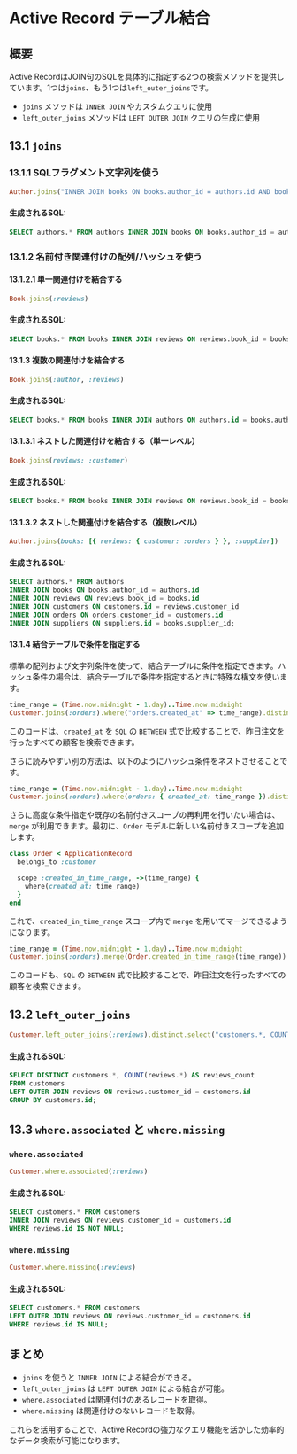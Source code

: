# Active Record テーブル結合

## 概要
Active RecordはJOIN句のSQLを具体的に指定する2つの検索メソッドを提供しています。1つは`joins`、もう1つは`left_outer_joins`です。
- `joins` メソッドは `INNER JOIN` やカスタムクエリに使用
- `left_outer_joins` メソッドは `LEFT OUTER JOIN` クエリの生成に使用

## 13.1 `joins`
### 13.1.1 SQLフラグメント文字列を使う
```ruby
Author.joins("INNER JOIN books ON books.author_id = authors.id AND books.out_of_print = FALSE")
```
#### 生成されるSQL:
```sql
SELECT authors.* FROM authors INNER JOIN books ON books.author_id = authors.id AND books.out_of_print = FALSE;
```

### 13.1.2 名前付き関連付けの配列/ハッシュを使う
#### 13.1.2.1 単一関連付けを結合する
```ruby
Book.joins(:reviews)
```
#### 生成されるSQL:
```sql
SELECT books.* FROM books INNER JOIN reviews ON reviews.book_id = books.id;
```

#### 13.1.3 複数の関連付けを結合する
```ruby
Book.joins(:author, :reviews)
```
#### 生成されるSQL:
```sql
SELECT books.* FROM books INNER JOIN authors ON authors.id = books.author_id INNER JOIN reviews ON reviews.book_id = books.id;
```

#### 13.1.3.1 ネストした関連付けを結合する（単一レベル）
```ruby
Book.joins(reviews: :customer)
```
#### 生成されるSQL:
```sql
SELECT books.* FROM books INNER JOIN reviews ON reviews.book_id = books.id INNER JOIN customers ON customers.id = reviews.customer_id;
```

#### 13.1.3.2 ネストした関連付けを結合する（複数レベル）
```ruby
Author.joins(books: [{ reviews: { customer: :orders } }, :supplier])
```
#### 生成されるSQL:
```sql
SELECT authors.* FROM authors
INNER JOIN books ON books.author_id = authors.id
INNER JOIN reviews ON reviews.book_id = books.id
INNER JOIN customers ON customers.id = reviews.customer_id
INNER JOIN orders ON orders.customer_id = customers.id
INNER JOIN suppliers ON suppliers.id = books.supplier_id;
```

#### 13.1.4 結合テーブルで条件を指定する
標準の配列および文字列条件を使って、結合テーブルに条件を指定できます。ハッシュ条件の場合は、結合テーブルで条件を指定するときに特殊な構文を使います。

```ruby
time_range = (Time.now.midnight - 1.day)..Time.now.midnight
Customer.joins(:orders).where("orders.created_at" => time_range).distinct
```

このコードは、`created_at` を `SQL` の `BETWEEN` 式で比較することで、昨日注文を行ったすべての顧客を検索できます。

さらに読みやすい別の方法は、以下のようにハッシュ条件をネストさせることです。

```ruby
time_range = (Time.now.midnight - 1.day)..Time.now.midnight
Customer.joins(:orders).where(orders: { created_at: time_range }).distinct
```

さらに高度な条件指定や既存の名前付きスコープの再利用を行いたい場合は、`merge` が利用できます。最初に、`Order` モデルに新しい名前付きスコープを追加します。

```ruby
class Order < ApplicationRecord
  belongs_to :customer

  scope :created_in_time_range, ->(time_range) {
    where(created_at: time_range)
  }
end
```

これで、`created_in_time_range` スコープ内で `merge` を用いてマージできるようになります。

```ruby
time_range = (Time.now.midnight - 1.day)..Time.now.midnight
Customer.joins(:orders).merge(Order.created_in_time_range(time_range)).distinct
```

このコードも、`SQL` の `BETWEEN` 式で比較することで、昨日注文を行ったすべての顧客を検索できます。

## 13.2 `left_outer_joins`
```ruby
Customer.left_outer_joins(:reviews).distinct.select("customers.*, COUNT(reviews.*) AS reviews_count").group("customers.id")
```
#### 生成されるSQL:
```sql
SELECT DISTINCT customers.*, COUNT(reviews.*) AS reviews_count
FROM customers
LEFT OUTER JOIN reviews ON reviews.customer_id = customers.id
GROUP BY customers.id;
```

## 13.3 `where.associated` と `where.missing`
### `where.associated`
```ruby
Customer.where.associated(:reviews)
```
#### 生成されるSQL:
```sql
SELECT customers.* FROM customers
INNER JOIN reviews ON reviews.customer_id = customers.id
WHERE reviews.id IS NOT NULL;
```

### `where.missing`
```ruby
Customer.where.missing(:reviews)
```
#### 生成されるSQL:
```sql
SELECT customers.* FROM customers
LEFT OUTER JOIN reviews ON reviews.customer_id = customers.id
WHERE reviews.id IS NULL;
```

## まとめ
- `joins` を使うと `INNER JOIN` による結合ができる。
- `left_outer_joins` は `LEFT OUTER JOIN` による結合が可能。
- `where.associated` は関連付けのあるレコードを取得。
- `where.missing` は関連付けのないレコードを取得。

これらを活用することで、Active Recordの強力なクエリ機能を活かした効率的なデータ検索が可能になります。
